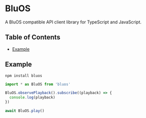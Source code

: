 # BluOS

A BluOS compatible API client library for TypeScript and JavaScript.

## Table of Contents

- [Example](#example)

## Example

```shell
npm install bluos
```

```typescript
import * as BluOS from 'bluos'

BluOS.observePlayback().subscribe((playback) => {
  console.log(playback)
})

await BluOS.play()
```
